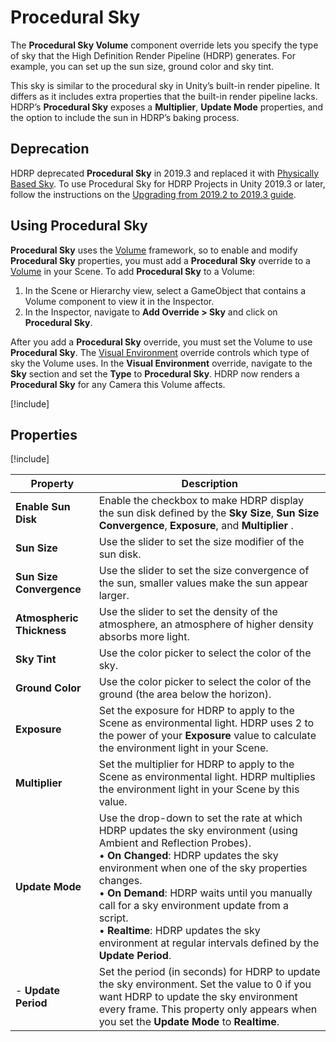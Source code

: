 # Procedural Sky

The **Procedural Sky Volume** component override lets you specify the type of sky that the High Definition Render Pipeline (HDRP) generates. For example, you can set up the sun size, ground color and sky tint.

This sky is similar to the procedural sky in Unity’s built-in render pipeline. It differs as it includes extra properties that the built-in render pipeline lacks. HDRP’s **Procedural Sky** exposes a **Multiplier**, **Update Mode** properties, and the option to include the sun in HDRP’s baking process.

## Deprecation

HDRP deprecated **Procedural Sky** in 2019.3 and replaced it with [Physically Based Sky](Override-Physically-Based-Sky.md). To use Procedural Sky for HDRP Projects in Unity 2019.3 or later, follow the instructions on the [Upgrading from 2019.2 to 2019.3 guide](Upgrading-from-2019.2-to-2019.3.md#ProceduralSky).

## Using Procedural Sky

**Procedural Sky** uses the [Volume](Volumes.md) framework, so to enable and modify **Procedural Sky** properties, you must add a **Procedural Sky** override to a [Volume](Volumes.md) in your Scene. To add **Procedural Sky** to a Volume:

1. In the Scene or Hierarchy view, select a GameObject that contains a Volume component to view it in the Inspector.
2. In the Inspector, navigate to **Add Override > Sky** and click on **Procedural Sky**.

After you add a **Procedural Sky** override, you must set the Volume to use **Procedural  Sky**. The [Visual Environment](Override-Visual-Environment.md) override controls which type of sky the Volume uses. In the **Visual Environment** override, navigate to the **Sky** section and set the **Type** to **Procedural Sky**. HDRP now renders a **Procedural Sky** for any Camera this Volume affects.

[!include[](snippets/volume-override-api.md)]

## Properties

[!include[](snippets/Volume-Override-Enable-Properties.md)]

| Property                  | Description                                                  |
| ------------------------- | ------------------------------------------------------------ |
| **Enable Sun Disk**       | Enable the checkbox to make HDRP display the sun disk defined by the **Sky Size**, **Sun Size Convergence**, **Exposure**, and **Multiplier** . |
| **Sun Size**              | Use the slider to set the size modifier of the sun disk.     |
| **Sun Size Convergence**  | Use the slider to set the size convergence of the sun, smaller values make the sun appear larger. |
| **Atmospheric Thickness** | Use the slider to set the density of the atmosphere, an atmosphere of higher density absorbs more light. |
| **Sky Tint**              | Use the color picker to select the color of the sky.         |
| **Ground Color**          | Use the color picker to select the color of the ground (the area below the horizon). |
| **Exposure**              | Set the exposure for HDRP to apply to the Scene as environmental light. HDRP uses 2 to the power of your **Exposure** value to calculate the environment light in your Scene. |
| **Multiplier**            | Set the multiplier for HDRP to apply to the Scene as environmental light. HDRP multiplies the environment light in your Scene by this value. |
| **Update Mode**           | Use the drop-down to set the rate at which HDRP updates the sky environment (using Ambient and Reflection Probes).<br />&#8226; **On Changed**: HDRP updates the sky environment when one of the sky properties changes.<br />&#8226; **On Demand**: HDRP waits until you manually call for a sky environment update from a script.<br />&#8226; **Realtime**: HDRP updates the sky environment at regular intervals defined by the **Update Period**. |
| - **Update Period**       | Set the period (in seconds) for HDRP to update the sky environment. Set the value to 0 if you want HDRP to update the sky environment every frame. This property only appears when you set the **Update Mode** to **Realtime**. |
